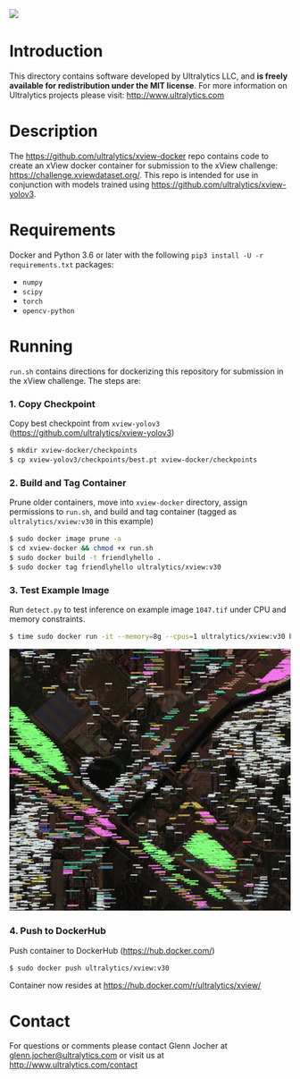 <img src="https://storage.googleapis.com/ultralytics/UltralyticsLogoName1000×676.png" width="200">  

# Introduction

This directory contains software developed by Ultralytics LLC, and **is freely available for redistribution under the MIT license**. For more information on Ultralytics projects please visit:
http://www.ultralytics.com  

# Description

The https://github.com/ultralytics/xview-docker repo contains code to create an xView docker container for submission to the xView challenge: https://challenge.xviewdataset.org/. This repo is intended for use in conjunction with models trained using https://github.com/ultralytics/xview-yolov3.

# Requirements

Docker and Python 3.6 or later with the following `pip3 install -U -r requirements.txt` packages:

- `numpy`
- `scipy`
- `torch`
- `opencv-python`

# Running

`run.sh` contains directions for dockerizing this repository for submission in the xView challenge. The steps are:

### 1. Copy Checkpoint
Copy best checkpoint from `xview-yolov3` (https://github.com/ultralytics/xview-yolov3)
``` bash
$ mkdir xview-docker/checkpoints
$ cp xview-yolov3/checkpoints/best.pt xview-docker/checkpoints
```

### 2. Build and Tag Container
Prune older containers, move into `xview-docker` directory, assign permissions to `run.sh`, and build and tag container (tagged as `ultralytics/xview:v30` in this example)
``` bash
$ sudo docker image prune -a
$ cd xview-docker && chmod +x run.sh
$ sudo docker build -t friendlyhello . 
$ sudo docker tag friendlyhello ultralytics/xview:v30
```

### 3. Test Example Image
Run `detect.py` to test inference on example image `1047.tif` under CPU and memory constraints.
``` bash
$ time sudo docker run -it --memory=8g --cpus=1 ultralytics/xview:v30 bash -c './run.sh /1047.tif /tmp && cat /tmp/1047.tif.txt'
```
![Alt](https://github.com/ultralytics/xview/blob/master/output_img/1047.jpg "example")


### 4. Push to DockerHub
Push container to DockerHub (https://hub.docker.com/)
``` bash
$ sudo docker push ultralytics/xview:v30
```

Container now resides at https://hub.docker.com/r/ultralytics/xview/

# Contact

For questions or comments please contact Glenn Jocher at glenn.jocher@ultralytics.com or visit us at http://www.ultralytics.com/contact
